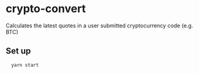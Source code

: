 # crypto-convert
Calculates the latest quotes in a user submitted cryptocurrency code (e.g. BTC)


## Set up
```
  yarn start
```